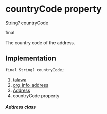 
<div>

# countryCode property

</div>


[String](https://api.flutter.dev/flutter/dart-core/String-class.html)?
countryCode


final




The country code of the address.



## Implementation

``` language-dart
final String? countryCode;
```







1.  [talawa](../../index.md)
2.  [org_info_address](../../models_organization_org_info_address/)
3.  [Address](../../models_organization_org_info_address/Address-class.md)
4.  countryCode property

##### Address class







